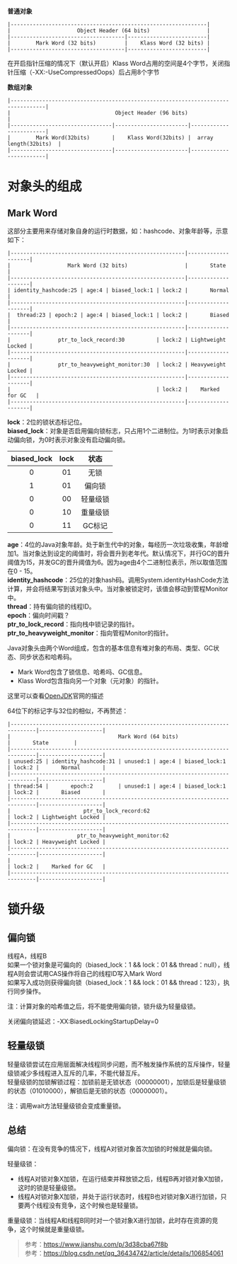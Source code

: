 **普通对象**
```
|--------------------------------------------------------------|
|                     Object Header (64 bits)                  |
|------------------------------------|-------------------------|
|        Mark Word (32 bits)         |    Klass Word (32 bits) |
|------------------------------------|-------------------------|
```

在开启指针压缩的情况下（默认开启）Klass Word占用的空间是4个字节，关闭指针压缩（-XX:-UseCompressedOops）后占用8个字节

**数组对象**
```
|---------------------------------------------------------------------------------|
|                                 Object Header (96 bits)                         |
|--------------------------------|-----------------------|------------------------|
|        Mark Word(32bits)       |    Klass Word(32bits) |  array length(32bits)  |
|--------------------------------|-----------------------|------------------------|
```

# 对象头的组成

## Mark Word
这部分主要用来存储对象自身的运行时数据，如：hashcode、对象年龄等，示意如下：
```
|-------------------------------------------------------|--------------------|
|                  Mark Word (32 bits)                  |       State        |
|-------------------------------------------------------|--------------------|
| identity_hashcode:25 | age:4 | biased_lock:1 | lock:2 |       Normal       |
|-------------------------------------------------------|--------------------|
|  thread:23 | epoch:2 | age:4 | biased_lock:1 | lock:2 |       Biased       |
|-------------------------------------------------------|--------------------|
|               ptr_to_lock_record:30          | lock:2 | Lightweight Locked |
|-------------------------------------------------------|--------------------|
|               ptr_to_heavyweight_monitor:30  | lock:2 | Heavyweight Locked |
|-------------------------------------------------------|--------------------|
|                                              | lock:2 |    Marked for GC   |
|-------------------------------------------------------|--------------------|
```

**lock**：2位的锁状态标记位。  
**biased_lock**：对象是否启用偏向锁标志，只占用1个二进制位。为1时表示对象启动偏向锁，为0时表示对象没有启动偏向锁。  

biased_lock | lock | 状态
:--: | :--: | :--:
0 | 01 | 无锁
1 | 01 | 偏向锁
0 | 00 | 轻量级锁
0 | 10 | 重量级锁
0 | 11 | GC标记

**age**：4位的Java对象年龄。处于新生代中的对象，每经历一次垃圾收集，年龄增加1。当对象达到设定的阈值时，将会晋升到老年代。默认情况下，并行GC的晋升阈值为15，并发GC的晋升阈值为6。因为age由4个二进制位表示，所以取值范围在0 - 15。  
**identity_hashcode**：25位的对象hash码。调用System.identityHashCode方法计算，并会将结果写到该对象头中。当对象被锁定时，该值会移动到管程Monitor中。  
**thread**：持有偏向锁的线程ID。  
**epoch**：偏向时间戳？  
**ptr_to_lock_record**：指向栈中锁记录的指针。  
**ptr_to_heavyweight_monitor**：指向管程Monitor的指针。

Java对象头由两个Word组成，包含的基本信息有堆对象的布局、类型、GC状态、同步状态和哈希码。
- Mark Word包含了锁信息、哈希吗、GC信息。
- Klass Word包含指向另一个对象（元对象）的指针。

这里可以查看[OpenJDK](http://openjdk.java.net/groups/hotspot/docs/HotSpotGlossary.html)官网的描述

64位下的标记字与32位的相似，不再赘述：
```
|------------------------------------------------------------------------------|--------------------|
|                                  Mark Word (64 bits)                         |       State        |
|------------------------------------------------------------------------------|--------------------|
| unused:25 | identity_hashcode:31 | unused:1 | age:4 | biased_lock:1 | lock:2 |       Normal       |
|------------------------------------------------------------------------------|--------------------|
| thread:54 |       epoch:2        | unused:1 | age:4 | biased_lock:1 | lock:2 |       Biased       |
|------------------------------------------------------------------------------|--------------------|
|                       ptr_to_lock_record:62                         | lock:2 | Lightweight Locked |
|------------------------------------------------------------------------------|--------------------|
|                     ptr_to_heavyweight_monitor:62                   | lock:2 | Heavyweight Locked |
|------------------------------------------------------------------------------|--------------------|
|                                                                     | lock:2 |    Marked for GC   |
|------------------------------------------------------------------------------|--------------------|
```

# 锁升级
## 偏向锁
线程A，线程B  
如果一个锁对象是可偏向的（biased_lock：1 && lock：01 && thread：null），线程A则会尝试用CAS操作将自己的线程ID写入Mark Word  
如果写入成功则获得偏向锁（biased_lock：1 && lock：01 && thread：123），执行同步操作。

注：计算对象的哈希值之后，将不能使用偏向锁，锁升级为轻量级锁。

关闭偏向锁延迟：-XX:BiasedLockingStartupDelay=0

## 轻量级锁
轻量级锁尝试在应用层面解决线程同步问题，而不触发操作系统的互斥操作，轻量级锁减少多线程进入互斥的几率，不能代替互斥。  
轻量级锁的加锁解锁过程：加锁前是无锁状态（00000001），加锁后是轻量级锁的状态（01010000），解锁后是无锁的状态（00000001）。

注：调用wait方法轻量级锁会变成重量锁。

## 总结
偏向锁：在没有竞争的情况下，线程A对锁对象首次加锁的时候就是偏向锁。

轻量级锁：
- 线程A对锁对象X加锁，在运行结束并释放锁之后，线程B再对锁对象X加锁，这时的锁是轻量级锁。
- 线程A对锁对象X加锁，并处于运行状态时，线程B也对锁对象X进行加锁，只要两个线程没有竞争，这个时候也是轻量锁。

重量级锁：当线程A和线程B同时对一个锁对象X进行加锁，此时存在资源的竞争，这个时候就是重量级锁。


> 参考：https://www.jianshu.com/p/3d38cba67f8b  
> 参考：https://blog.csdn.net/qq_36434742/article/details/106854061